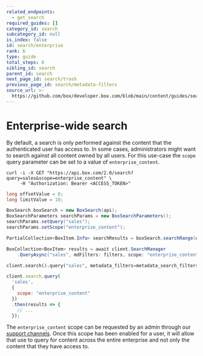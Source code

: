 ```yaml
---
related_endpoints:
  - get_search
required_guides: []
category_id: search
subcategory_id: null
is_index: false
id: search/enterprise
rank: 6
type: guide
total_steps: 8
sibling_id: search
parent_id: search
next_page_id: search/trash
previous_page_id: search/metadata-filters
source_url: >-
  https://github.com/box/developer.box.com/blob/main/content/guides/search/6-enterprise.md
---
```

# Enterprise-wide search

By default, a search is only performed against the content that the
authenticated user has access to. In some cases, administrators might want to
search against all content owned by all users. For this use-case the `scope`
query parameter can be set to a value of `enterprise_content`.

<!-- markdownlint-disable line-length -->

<Tabs>

<Tab title='cURL'>

```curl
curl -i -X GET "https://api.box.com/2.0/search?query=sales&scope=enterprise_content" \
     -H "Authorization: Bearer <ACCESS_TOKEN>"
```

</Tab>

<Tab title='Java'>

```java
long offsetValue = 0;
long limitValue = 10;

BoxSearch boxSearch = new BoxSearch(api);
BoxSearchParameters searchParams = new BoxSearchParameters();
searchParams.setQuery("sales");
searchParams.setScope("enterprise_content");

PartialCollection<BoxItem.Info> searchResults = boxSearch.searchRange(offsetValue, limitValue, searchParams);
```

</Tab>

<Tab title='.NET'>

```csharp
BoxCollection<BoxItem> results = await client.SearchManager
    .QueryAsync("sales", mdFilters: filters, scope: "enterprise_content");
```

</Tab>

<Tab title='Python'>

```py
client.search().query("sales", metadata_filters=metadata_search_filters, scope="enterprise_content")
```

</Tab>

<Tab title='Node'>

```js
client.search.query(
  'sales',
  {
    scope: "enterprise_content"
  })
  .then(results => {
    // ...
  });
```

</Tab>

</Tabs>

<!-- markdownlint-enable line-length -->

<Message warning>

The `enterprise_content` scope can be requested by an admin through our
[support channels](p://support). Once this scope has been enabled for a user, it
will allow that use to query for content across the entire enterprise and not
only the content that they have access to.

</Message >